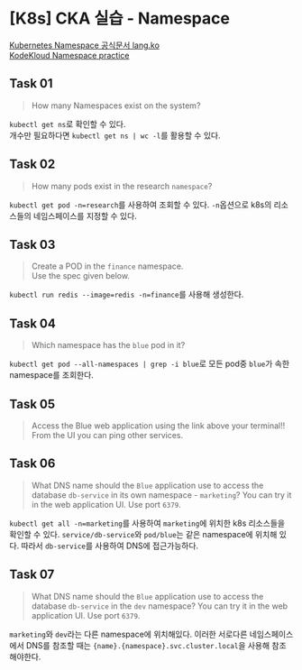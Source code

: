 # [K8s] CKA 실습 - Namespace

[Kubernetes Namespace 공식문서 lang.ko](https://kubernetes.io/ko/docs/concepts/overview/working-with-objects/namespaces/)  
[KodeKloud Namespace practice](https://kodekloud.com/topic/practice-test-namespaces-2/)

## Task 01

> How many Namespaces exist on the system?

`kubectl get ns`로 확인할 수 있다.  
개수만 필요하다면 `kubectl get ns | wc -l`를 활용할 수 있다.

## Task 02

> How many pods exist in the research `namespace`?

`kubectl get pod -n=research`를 사용하여 조회할 수 있다. `-n`옵션으로 k8s의 리소스들의 네임스페이스를 지정할 수 있다.

## Task 03

> Create a POD in the `finance` namespace.  
> Use the spec given below.

`kubectl run redis --image=redis -n=finance`를 사용해 생성한다.

## Task 04

> Which namespace has the `blue` pod in it?

`kubectl get pod --all-namespaces | grep -i blue`로 모든 pod중 `blue`가 속한 namespace를 조회한다.

## Task 05

> Access the Blue web application using the link above your terminal!!  
> From the UI you can ping other services.

## Task 06

> What DNS name should the `Blue` application use to access the database `db-service` in its own namespace - `marketing`?
> You can try it in the web application UI. Use port `6379`.

`kubectl get all -n=marketing`를 사용하여 `marketing`에 위치한 k8s 리소스들을 확인할 수 있다. `service/db-service`와 `pod/blue`는 같은 namespace에 위치해 있다. 따라서 `db-service`를 사용하여 DNS에 접근가능하다.

## Task 07

> What DNS name should the `Blue` application use to access the database `db-service` in the `dev` namespace?
> You can try it in the web application UI. Use port `6379`.

`marketing`와 `dev`라는 다른 namespace에 위치해있다. 이러한 서로다른 네임스페이스에서 DNS를 참조할 때는 `{name}.{namespace}.svc.cluster.local`을 사용해 참조해야한다.
